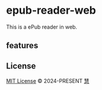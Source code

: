 # epub-reader-web

This is a ePub reader in web.

## features

## License

[MIT License](https://github.com/hui890514/epub-reader-web/blob/main/LICENSE) © 2024-PRESENT [慧](https://github.com/hui890514)
